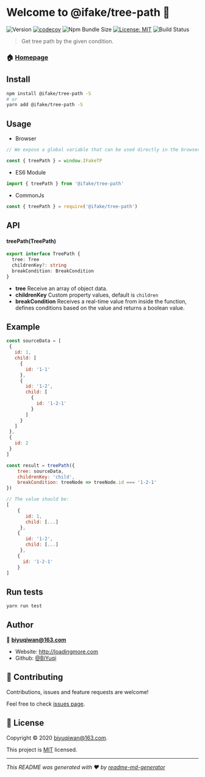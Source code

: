 # Welcome to @ifake/tree-path 👋
![Version](https://img.shields.io/npm/v/@ifake/tree-path)
[![codecov](https://codecov.io/gh/ifakejs/tree-path/branch/master/graph/badge.svg?token=a7710442-2e1c-41cb-ad48-3da63c8ca3bf)](https://codecov.io/gh/ifakejs/tree-path)
![Npm Bundle Size](https://img.shields.io/bundlephobia/min/@ifake/tree-path)
[![License: MIT](https://img.shields.io/badge/License-MIT-yellow.svg)](https://github.com/ifakejs/tree-path/blob/master/LICENSE)
![Build Status](https://travis-ci.org/ifakejs/tree-path.svg?branch=master)

> Get tree path by the given condition.

### 🏠 [Homepage](https://github.com/ifakejs/tree-path)

## Install

```sh
npm install @ifake/tree-path -S
# or
yarn add @ifake/tree-path -S
```

## Usage

- Browser
```js
// We expose a global variable that can be used directly in the browser.

const { treePath } = window.IFakeTP
```
- ES6 Module
```js
import { treePath } from '@ifake/tree-path'
```
- CommonJs
```js
const { treePath } = require('@ifake/tree-path')
```

## API
#### **treePath(TreePath)**

```ts
export interface TreePath {
  tree: Tree
  childrenKey?: string
  breakCondition: BreakCondition
}
```

- **tree**
Receive an array of object data.
- **childrenKey**
Custom property values, default is `children`
- **breakCondition**
Receives a real-time value from inside the function, defines conditions based on the value and returns a boolean value.

## Example
```js
const sourceData = [
 {
   id: 1,
   child: [
     {
       id: '1-1'
     },
     {
       id: '1-2',
       child: [
         {
           id: '1-2-1'
         }
       ]
     }
   ]
 },
 {
   id: 2
 }
]

const result = treePath({
    tree: sourceData,
    childrenKey: 'child',
    breakCondition: treeNode => treeNode.id === '1-2-1'
})

// The value should be:
[
    {
       id: 1,
       child: [...]
     },
    {
       id: '1-2',
       child: [...]
     },
    {
      id: '1-2-1'
    }
]
```

## Run tests

```sh
yarn run test
```

## Author

👤 **biyuqiwan@163.com**

* Website: http://loadingmore.com
* Github: [@BiYuqi](https://github.com/BiYuqi)

## 🤝 Contributing

Contributions, issues and feature requests are welcome!

Feel free to check [issues page](https://github.com/ifakejs/tree-path/issues).

## 📝 License

Copyright © 2020 [biyuqiwan@163.com](https://github.com/BiYuqi).

This project is [MIT](https://github.com/ifakejs/tree-path/blob/master/LICENSE) licensed.

***
_This README was generated with ❤️ by [readme-md-generator](https://github.com/kefranabg/readme-md-generator)_
